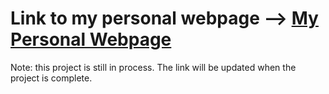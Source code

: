# Link to my personal webpage --> [My Personal Webpage](http://russelltheprogrammer.github.io/personal-webpage/)

Note: this project is still in process. The link will be updated when the project is complete.

